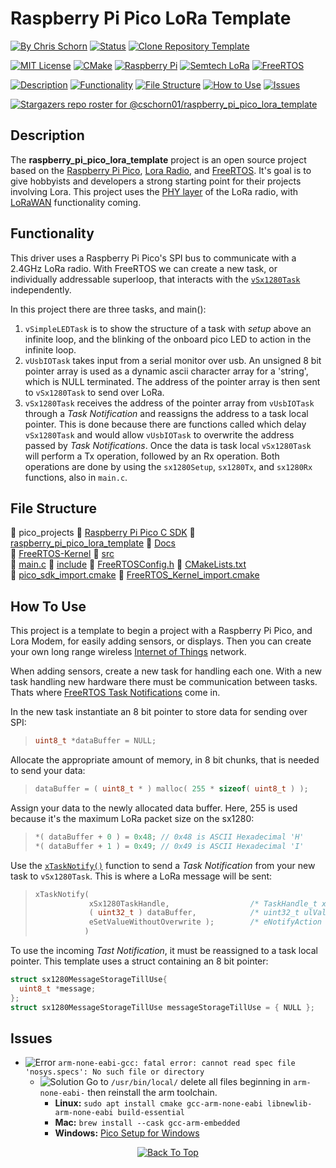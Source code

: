 # Raspberry Pi Pico LoRa Template

<!-- Emoji Cheat Sheet: https://github.com/ikatyang/emoji-cheat-sheet/blob/master/README.md -->

[![By Chris Schorn](https://img.shields.io/badge/Author-Chris_Schorn-FFFFFF?style=for-the-badge)](https://github.com/cschorn01)
[![Status](https://img.shields.io/badge/Status-working-FFFFFF?style=for-the-badge)](https://github.com/cschorn01/raspberry_pi_pico_lora_template/blob/9b8eda27daef9f655651284ecc0680a135ffd662/src/main.c#L1118C1-L1118C39)
[![Clone Repository Template](https://img.shields.io/badge/Clone_Repository_Template-FFFFFF?style=for-the-badge)](https://github.com/new?template_name=raspberry_pi_pico_lora_template&template_owner=cschorn01)

[![MIT License](https://img.shields.io/badge/License-MIT-A31B34?style=for-the-badge)](https://mit-license.org/)
[![CMake](https://img.shields.io/badge/CMake-%23008FBA.svg?style=for-the-badge&logo=cmake&logoColor=white)](https://cmake.org/)
[![Raspberry Pi](https://img.shields.io/badge/-RaspberryPi-C51A4A?style=for-the-badge&logo=Raspberry-Pi)](https://www.raspberrypi.com/products/raspberry-pi-pico/)
[![Semtech LoRa](https://img.shields.io/badge/LoRa-1CAEED?style=for-the-badge)](https://www.semtech.com/lora)
[![FreeRTOS](https://img.shields.io/badge/FreeRTOS-5CBA5B?style=for-the-badge)](https://www.freertos.org/)

[![Description](https://img.shields.io/badge/Description-FFFFFF?style=for-the-badge)](https://github.com/cschorn01/raspberry_pi_pico_lora_template/tree/main#description)
[![Functionality](https://img.shields.io/badge/Functionality-FFFFFF?style=for-the-badge)](https://github.com/cschorn01/raspberry_pi_pico_lora_template/tree/main#functionality)
[![File Structure](https://img.shields.io/badge/file_structure-FFFFFF?style=for-the-badge)](https://github.com/cschorn01/raspberry_pi_pico_lora_template/tree/main#file-structure)
[![How to Use](https://img.shields.io/badge/how_to_use-FFFFFF?style=for-the-badge)](https://github.com/cschorn01/raspberry_pi_pico_lora_template/tree/main#how-to-use)
[![Issues](https://img.shields.io/badge/issues-FFFFFF?style=for-the-badge)](https://github.com/cschorn01/raspberry_pi_pico_lora_template/blob/main/README.md#issues)

[![Stargazers repo roster for @cschorn01/raspberry_pi_pico_lora_template](https://reporoster.com/stars/cschorn01/raspberry_pi_pico_lora_template)](https://github.com/cschorn01/raspberry_pi_pico_lora_template/stargazers)

<!-- ![GitHub Contributors Image](https://contrib.rocks/image?repo=cschorn01/raspberry_pi_pico_lora_template) -->

<!-- [![Top Langs](https://github-readme-stats.vercel.app/api/top-langs/?username=cschorn01&layout=compact&theme=dark)](https://github.com/cschorn01/raspberry_pi_pico_lora_template) -->

## Description

The **raspberry_pi_pico_lora_template** project is an open source project based on the [Raspberry Pi Pico](https://www.raspberrypi.com/products/raspberry-pi-pico/), 
[Lora Radio](https://www.semtech.com/products/wireless-rf/lora-connect/sx1280), and [FreeRTOS](https://www.freertos.org/). It's goal is to give hobbyists and developers a strong starting point for their projects involving Lora. This project uses the [PHY layer](https://lora-developers.semtech.com/documentation/tech-papers-and-guides/lora-and-lorawan) of the LoRa radio, with [LoRaWAN](https://lora-developers.semtech.com/documentation/tech-papers-and-guides/lora-and-lorawan) functionality coming.

## Functionality

This driver uses a Raspberry Pi Pico's SPI bus to communicate with a 2.4GHz LoRa radio. With FreeRTOS we can create a new task, or individually addressable superloop, that interacts with the [`vSx1280Task`](https://github.com/cschorn01/raspberry_pi_pico_lora_template/blob/44e7e5acd0a1cb4129e875321e36d574b70024c7/src/main.c#L970C6-L970C6) independently. 

In this project there are three tasks, and main():
1. `vSimpleLEDTask` is to show the structure of a task with *setup* above an infinite loop, and the blinking of the onboard pico LED to action in the infinite loop.
2. `vUsbIOTask` takes input from a serial monitor over usb. An unsigned 8 bit pointer array is used as a dynamic ascii character array for a 'string', which is NULL terminated. The address of the pointer array is then sent to `vSx1280Task` to send over LoRa.
3. `vSx1280Task` receives the address of the pointer array from `vUsbIOTask` through a *Task Notification* and reassigns the address to a task local pointer. This is done because there are functions called which delay `vSx1280Task` and would allow `vUsbIOTask` to overwrite the address passed by *Task Notifications*. Once the data is task local `vSx1280Task` will perform a Tx operation, followed by an Rx operation. Both operations are done by using the `sx1280Setup`, `sx1280Tx`, and `sx1280Rx` functions, also in `main.c`.

## File Structure

:file_folder: pico_projects
  :file_folder: [Raspberry Pi Pico C SDK](https://github.com/raspberrypi/pico-sdk)
  :file_folder: [raspberry_pi_pico_lora_template](https://github.com/cschorn01/raspberry_pi_pico_lora_template/) 
    :file_folder: [Docs](https://github.com/cschorn01/raspberry_pi_pico_lora_template/tree/main/docs)  
    :file_folder: [FreeRTOS-Kernel](https://github.com/FreeRTOS/FreeRTOS-Kernel)
    :file_folder: [src](https://github.com/cschorn01/raspberry_pi_pico_lora_template/tree/main/src)  
      :page_facing_up: [main.c](https://github.com/cschorn01/raspberry_pi_pico_lora_template/blob/main/src/main.c)
    :file_folder: [include](https://github.com/cschorn01/raspberry_pi_pico_lora_template/tree/main/include)
      :page_facing_up: [FreeRTOSConfig.h](https://github.com/cschorn01/raspberry_pi_pico_lora_template/tree/main/include/FreeRTOSConfig.h)
    :page_facing_up: [CMakeLists.txt](https://github.com/cschorn01/raspberry_pi_pico_lora_template/blob/main/CMakeLists.txt)  
    :page_facing_up: [pico_sdk_import.cmake](https://github.com/cschorn01/raspberry_pi_pico_lora_template/blob/main/pico_sdk_import.cmake)
    :page_facing_up: [FreeRTOS_Kernel_import.cmake](https://github.com/cschorn01/raspberry_pi_pico_lora_template/blob/main/FreeRTOS_Kernel_import.cmake)

## How To Use

This project is a template to begin a project with a Raspberry Pi Pico, and Lora Modem, for easily adding sensors, or displays.  Then you can create your own long range wireless [Internet of Things](https://en.wikipedia.org/wiki/Internet_of_things) network.  

When adding sensors, create a new task for handling each one. With a new task handling new hardware there must be communication between tasks. Thats where [FreeRTOS Task Notifications](https://www.freertos.org/RTOS-task-notifications.html) come in.

In the new task instantiate an 8 bit pointer to store data for sending over SPI:  

>```c
> uint8_t *dataBuffer = NULL;
> ```  
  
Allocate the appropriate amount of memory, in 8 bit chunks, that is needed to send your data:  
  
> ```c
> dataBuffer = ( uint8_t * ) malloc( 255 * sizeof( uint8_t ) );
> ```  
  
  
Assign your data to the newly allocated data buffer. Here, 255 is used because it's the maximum LoRa packet size on the sx1280:  
  
>```c
>*( dataBuffer + 0 ) = 0x48; // 0x48 is ASCII Hexadecimal 'H' 
>*( dataBuffer + 1 ) = 0x49; // 0x49 is ASCII Hexadecimal 'I'
>```

Use the [`xTaskNotify()`](https://www.freertos.org/xTaskNotify.html) function to send a *Task Notification* from your new task to `vSx1280Task`. This is where a LoRa message will be sent:

> ```c
> xTaskNotify(  
>             xSx1280TaskHandle,                  /* TaskHandle_t xTaskToNotify */  
>             ( uint32_t ) dataBuffer,            /* uint32_t ulValue (int)&buffer[0] */  
>             eSetValueWithoutOverwrite );        /* eNotifyAction eAction */  
>            )
> ```

To use the incoming *Tast Notification*, it must be reassigned to a task local pointer. This template uses a struct containing an 8 bit pointer:

```c
struct sx1280MessageStorageTillUse{
  uint8_t *message;
};
struct sx1280MessageStorageTillUse messageStorageTillUse = { NULL };
```

<!-- Forkers

[![Forkers repo roster for @cschorn01/raspberry_pi_pico_lora_template](https://reporoster.com/forks/cschorn01/raspberry_pi_pico_lora_template)](https://github.com/cschorn01/raspberry_pi_pico_lora_template/network/members) -->

## Issues

- ![Error](https://img.shields.io/badge/Error-A31B34?style=for-the-badge) `arm-none-eabi-gcc: fatal error: cannot read spec file 'nosys.specs': No such file or directory`
  - ![Solution](https://img.shields.io/badge/Solution-5CBA5B?style=for-the-badge) Go to `/usr/bin/local/` delete all files beginning in `arm-none-eabi-` then reinstall the arm toolchain.
    - **Linux:** `sudo apt install cmake gcc-arm-none-eabi libnewlib-arm-none-eabi build-essential`
    - **Mac:** `brew install --cask gcc-arm-embedded`
    - **Windows:** [Pico Setup for Windows](https://github.com/raspberrypi/pico-setup-windows)

<div align="center" dir="auto">
  <a href="https://github.com/cschorn01/raspberry_pi_pico_lora_template">
    <img src="https://img.shields.io/badge/Back_To_Top-FFFFFF?style=for-the-badge" alt="Back To Top">
  </a>
</div>
